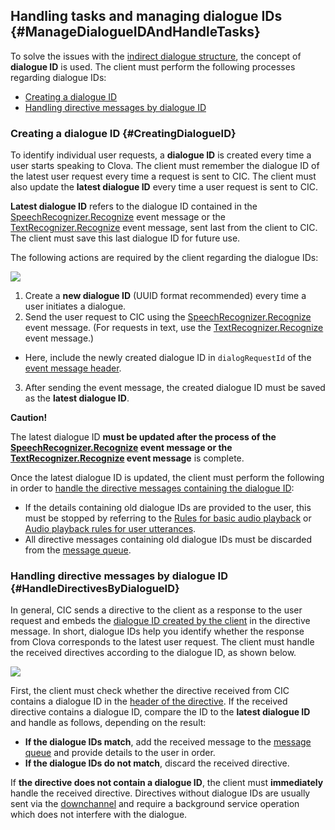## Handling tasks and managing dialogue IDs {#ManageDialogueIDAndHandleTasks}

To solve the issues with the [indirect dialogue structure](/Develop/CIC_Overview.md#IndirectDialogue), the concept of **dialogue ID** is used. The client must perform the following processes regarding dialogue IDs:

* [Creating a dialogue ID](#CreatingDialogueID)
* [Handling directive messages by dialogue ID](#HandleDirectivesByDialogueID)

### Creating a dialogue ID {#CreatingDialogueID}

To identify individual user requests, a **dialogue ID** is created every time a user starts speaking to Clova. The client must remember the dialogue ID of the latest user request every time a request is sent to CIC. The client must also update the **latest dialogue ID** every time a user request is sent to CIC.

**Latest dialogue ID** refers to the dialogue ID contained in the [SpeechRecognizer.Recognize](/Develop/References/CICInterface/SpeechRecognizer.md#Recognize) event message or the [TextRecognizer.Recognize](/Develop/References/CICInterface/TextRecognizer.md#Recognize) event message, sent last from the client to CIC. The client must save this last dialogue ID for future use.

The following actions are required by the client regarding the dialogue IDs:

![](/Develop/Assets/Images/CIC_Dialogue_ID_Creation.svg)

1. Create a **new dialogue ID** (UUID format recommended) every time a user initiates a dialogue.
2. Send the user request to CIC using the [SpeechRecognizer.Recognize](/Develop/References/CICInterface/SpeechRecognizer.md#Recognize) event message. (For requests in text, use the [TextRecognizer.Recognize](/Develop/References/CICInterface/TextRecognizer.md#Recognize) event message.)
  * Here, include the newly created dialogue ID in `dialogRequestId` of the [event message header](/Develop/References/CIC_API.md#Event).
3. After sending the event message, the created dialogue ID must be saved as the **latest dialogue ID**.

<div class="danger">
<p><strong>Caution!</strong></p>
<p>The latest dialogue ID <strong>must be updated after the process of the <a href="/Develop/References/CICInterface/SpeechRecognizer.md#Recognize">SpeechRecognizer.Recognize</a> event message or the <a href="/Develop/References/CICInterface/TextRecognizer.md#Recognize">TextRecognizer.Recognize</a> event message</strong> is complete.</p>
</div>

Once the latest dialogue ID is updated, the client must perform the following in order to [handle the directive messages containing the dialogue ID](#HandleDirectivesByDialogueID):

* If the details containing old dialogue IDs are provided to the user, this must be stopped by referring to the [Rules for basic audio playback](/Design/Sound.md#AudioInterruptionRule) or [Audio playback rules for user utterances](/Design/Sound.md#AudioInterruptionRuleForUserUtterance).
* All directive messages containing old dialogue IDs must be discarded from the [message queue](/Develop/Guides/Interact_with_CIC.md#ManageMessageQ).

### Handling directive messages by dialogue ID {#HandleDirectivesByDialogueID}

In general, CIC sends a directive to the client as a response to the user request and embeds the [dialogue ID created by the client](#CreatingDialogueID) in the directive message. In short, dialogue IDs help you identify whether the response from Clova corresponds to the latest user request. The client must handle the received directives according to the dialogue ID, as shown below.

![](/Develop/Assets/Images/CIC_Handle_Directives_By_Dialogue_ID.svg)

First, the client must check whether the directive received from CIC contains a dialogue ID in the [header of the directive](/Develop/References/CIC_API.md#Directive). If the received directive contains a dialogue ID, compare the ID to the **latest dialogue ID** and handle as follows, depending on the result:

* **If the dialogue IDs match**, add the received message to the [message queue](/Develop/Guides/Interact_with_CIC.md#ManageMessageQ) and provide details to the user in order.
* **If the dialogue IDs do not match**, discard the received directive.

If **the directive does not contain a dialogue ID**, the client must **immediately** handle the received directive. Directives without dialogue IDs are usually sent via the [downchannel](/Develop/References/CIC_API.md#EstablishDownchannel) and require a background service operation which does not interfere with the dialogue.
